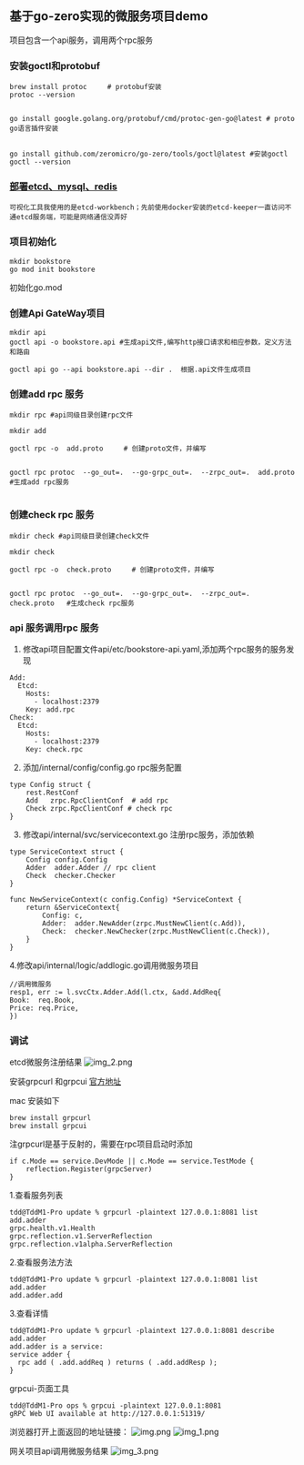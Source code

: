 ## 基于go-zero实现的微服务项目demo

项目包含一个api服务，调用两个rpc服务

### 安装goctl和protobuf
```
brew install protoc     # protobuf安装
protoc --version


go install google.golang.org/protobuf/cmd/protoc-gen-go@latest # proto go语言插件安装


go install github.com/zeromicro/go-zero/tools/goctl@latest #安装goctl
goctl --version
```


### [部署etcd、mysql、redis](ops/docker-compose.yaml)
```
可视化工具我使用的是etcd-workbench；先前使用docker安装的etcd-keeper一直访问不通etcd服务端，可能是网络通信没弄好
```

### 项目初始化
```
mkdir bookstore
go mod init bookstore
```
初始化go.mod

### 创建Api GateWay项目
```
mkdir api
goctl api -o bookstore.api #生成api文件,编写http接口请求和相应参数，定义方法和路由

goctl api go --api bookstore.api --dir .  根据.api文件生成项目
```




### 创建add rpc 服务
```
mkdir rpc #api同级目录创建rpc文件

mkdir add 

goctl rpc -o  add.proto     # 创建proto文件，并编写


goctl rpc protoc  --go_out=.  --go-grpc_out=.  --zrpc_out=.  add.proto   #生成add rpc服务
  
``` 



### 创建check rpc 服务

```
mkdir check #api同级目录创建check文件

mkdir check 

goctl rpc -o  check.proto     # 创建proto文件，并编写


goctl rpc protoc  --go_out=.  --go-grpc_out=.  --zrpc_out=.  check.proto   #生成check rpc服务
 ```







### api 服务调用rpc 服务
1. 修改api项目配置文件api/etc/bookstore-api.yaml,添加两个rpc服务的服务发现
```
Add:
  Etcd:
    Hosts:
      - localhost:2379
    Key: add.rpc
Check:
  Etcd:
    Hosts:
      - localhost:2379
    Key: check.rpc
```

2. 添加/internal/config/config.go rpc服务配置
```
type Config struct {
	rest.RestConf
	Add   zrpc.RpcClientConf  # add rpc
	Check zrpc.RpcClientConf # check rpc
}
```

3. 修改api/internal/svc/servicecontext.go  注册rpc服务，添加依赖
```
type ServiceContext struct {
	Config config.Config
	Adder  adder.Adder // rpc client
	Check  checker.Checker 
}

func NewServiceContext(c config.Config) *ServiceContext {
	return &ServiceContext{
		Config: c,
		Adder:  adder.NewAdder(zrpc.MustNewClient(c.Add)),
		Check:  checker.NewChecker(zrpc.MustNewClient(c.Check)),
	}
}
```

4.修改api/internal/logic/addlogic.go调用微服务项目
```
//调用微服务
resp1, err := l.svcCtx.Adder.Add(l.ctx, &add.AddReq{
Book:  req.Book,
Price: req.Price,
})
```




### 调试
etcd微服务注册结果
![img_2.png](src/img_2.png)






安装grpcurl 和grpcui
[官方地址](https://github.com/fullstorydev/grpcurl)

mac 安装如下
```
brew install grpcurl
brew install grpcui
```
注grpcurl是基于反射的，需要在rpc项目启动时添加
```
if c.Mode == service.DevMode || c.Mode == service.TestMode {
	reflection.Register(grpcServer)
}
```

1.查看服务列表
```
tdd@TddM1-Pro update % grpcurl -plaintext 127.0.0.1:8081 list
add.adder
grpc.health.v1.Health
grpc.reflection.v1.ServerReflection
grpc.reflection.v1alpha.ServerReflection

```
2.查看服务法方法
```
tdd@TddM1-Pro update % grpcurl -plaintext 127.0.0.1:8081 list add.adder
add.adder.add

```
3.查看详情
```
tdd@TddM1-Pro update % grpcurl -plaintext 127.0.0.1:8081 describe add.adder
add.adder is a service:
service adder {
  rpc add ( .add.addReq ) returns ( .add.addResp );
}

```


grpcui-页面工具
```
tdd@TddM1-Pro ops % grpcui -plaintext 127.0.0.1:8081                    
gRPC Web UI available at http://127.0.0.1:51319/
```

浏览器打开上面返回的地址链接：
![img.png](src/img.png)
![img_1.png](src/img_1.png)





网关项目api调用微服务结果
![img_3.png](src/img_3.png)


